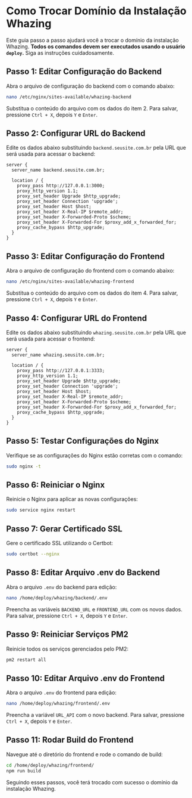 # Como Trocar Domínio da Instalação Whazing

Este guia passo a passo ajudará você a trocar o domínio da instalação Whazing. **Todos os comandos devem ser executados usando o usuário `deploy`.** Siga as instruções cuidadosamente.

## Passo 1: Editar Configuração do Backend

Abra o arquivo de configuração do backend com o comando abaixo:
```bash
nano /etc/nginx/sites-available/whazing-backend
```
Substitua o conteúdo do arquivo com os dados do item 2. Para salvar, pressione `Ctrl + X`, depois `Y` e `Enter`.

## Passo 2: Configurar URL do Backend

Edite os dados abaixo substituindo `backend.seusite.com.br` pela URL que será usada para acessar o backend:
```nginx
server {
  server_name backend.seusite.com.br;

  location / {
    proxy_pass http://127.0.0.1:3000;
    proxy_http_version 1.1;
    proxy_set_header Upgrade $http_upgrade;
    proxy_set_header Connection 'upgrade';
    proxy_set_header Host $host;
    proxy_set_header X-Real-IP $remote_addr;
    proxy_set_header X-Forwarded-Proto $scheme;
    proxy_set_header X-Forwarded-For $proxy_add_x_forwarded_for;
    proxy_cache_bypass $http_upgrade;
  }
}
```

## Passo 3: Editar Configuração do Frontend

Abra o arquivo de configuração do frontend com o comando abaixo:
```bash
nano /etc/nginx/sites-available/whazing-frontend
```
Substitua o conteúdo do arquivo com os dados do item 4. Para salvar, pressione `Ctrl + X`, depois `Y` e `Enter`.

## Passo 4: Configurar URL do Frontend

Edite os dados abaixo substituindo `whazing.seusite.com.br` pela URL que será usada para acessar o frontend:
```nginx
server {
  server_name whazing.seusite.com.br;

  location / {
    proxy_pass http://127.0.0.1:3333;
    proxy_http_version 1.1;
    proxy_set_header Upgrade $http_upgrade;
    proxy_set_header Connection 'upgrade';
    proxy_set_header Host $host;
    proxy_set_header X-Real-IP $remote_addr;
    proxy_set_header X-Forwarded-Proto $scheme;
    proxy_set_header X-Forwarded-For $proxy_add_x_forwarded_for;
    proxy_cache_bypass $http_upgrade;
  }
}
```

## Passo 5: Testar Configurações do Nginx

Verifique se as configurações do Nginx estão corretas com o comando:
```bash
sudo nginx -t
```

## Passo 6: Reiniciar o Nginx

Reinicie o Nginx para aplicar as novas configurações:
```bash
sudo service nginx restart
```

## Passo 7: Gerar Certificado SSL

Gere o certificado SSL utilizando o Certbot:
```bash
sudo certbot --nginx
```

## Passo 8: Editar Arquivo .env do Backend

Abra o arquivo `.env` do backend para edição:
```bash
nano /home/deploy/whazing/backend/.env
```
Preencha as variáveis `BACKEND_URL` e `FRONTEND_URL` com os novos dados. Para salvar, pressione `Ctrl + X`, depois `Y` e `Enter`.

## Passo 9: Reiniciar Serviços PM2

Reinicie todos os serviços gerenciados pelo PM2:
```bash
pm2 restart all
```

## Passo 10: Editar Arquivo .env do Frontend

Abra o arquivo `.env` do frontend para edição:
```bash
nano /home/deploy/whazing/frontend/.env
```
Preencha a variável `URL_API` com o novo backend. Para salvar, pressione `Ctrl + X`, depois `Y` e `Enter`.

## Passo 11: Rodar Build do Frontend

Navegue até o diretório do frontend e rode o comando de build:
```bash
cd /home/deploy/whazing/frontend/
npm run build
```

Seguindo esses passos, você terá trocado com sucesso o domínio da instalação Whazing.